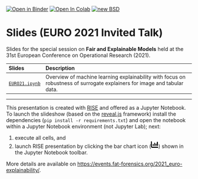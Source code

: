 [![Open in Binder](https://mybinder.org/badge_logo.svg)](https://mybinder.org/v2/gh/fat-forensics/events/master?filepath=resources%2F2021_EURO-explainability%2Fslides)
[![Open In Colab](https://colab.research.google.com/assets/colab-badge.svg)](https://colab.research.google.com/github/fat-forensics/events/blob/master/)
[![new BSD](https://img.shields.io/github/license/fat-forensics/events.svg)](https://github.com/fat-forensics/events/blob/master/LICENCE)

# Slides (EURO 2021 Invited Talk) #

Slides for the special session on **Fair and Explainable Models**
held at the 31st European Conference on Operational Research (2021).

| Slides | Description |
|:-------|:------------|
| [`EURO21.ipynb`](EURO21.ipynb) | Overview of machine learning explainability with focus on robustness of surrogate explainers for image and tabular data. |

---

This presentation is created with [RISE](https://rise.readthedocs.io/) and
offered as a Jupyter Notebook.
To launch the slideshow (based on the [reveal.js](https://revealjs.com/)
framework) install the dependencies (`pip install -r requirements.txt`) and
open the notebook within a Jupyter Notebook environment (not Jupyter Lab);
next:

1. execute all cells, and
2. launch RISE presentation by clicking the bar chart icon
   (<img src="../../../assets/images/barchart.svg" width=20px />) shown in the
   Jupyter Notebook toolbar.

More details are available on
<https://events.fat-forensics.org/2021_euro-explainability/>.
